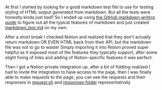 At first I started by looking for a good markdown test file to use for testing styling of HTML
output generated from markdown. But all the tests were honestly kinda just bad? So I ended up using
[the GitHub markdown writing guide](https://docs.github.com/en/github/writing-on-github/getting-started-with-writing-and-formatting-on-github/basic-writing-and-formatting-syntax#styling-text)
to figure out all the typical features of markdown and just created [markdown_test.md](./notion_spec/markdown_test.md)
on my own.

After a short break I checked Notion and realized that they don't actually return markdown OR EVEN
HTML back from their API, but the markdown file was not to go to waste! Simply importing it into
Notion proved super helpful as it exposed most of the features they typically support, after some
slight fixing of links and adding of Notion-specific features it was perfect.

Then I got a Notion private integration up, after a bit of fiddling realized I had to invite the
integration to have access to the page, then I was finally able to make requests to the page, you
can see the requests and their responses in [request.sh](./notion_spec/request.sh) and
[responses folder](./notion_spec/responses) representatively
